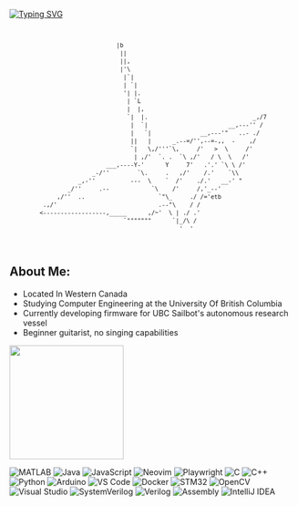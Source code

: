 [![Typing SVG](https://readme-typing-svg.demolab.com?font=Fira+Code&pause=1000&width=435&lines=Hello+World)](https://git.io/typing-svg)
<div style="text-align: center;">
<pre style="display: inline-block; font-size: 12px; line-height: 14px; text-align: left;">
<code>
                      |b
                       ||
                       ||,
                       |'\
                        |`|
                        | `|
                        '| |.
                         | `L
                         |  |,
                         `|  |.                              _,/7
                          |  `|                       __,---'' /
                          |   `|              __,---'"   ..- ./
                          ||   |      _.--=/'',--=-,,  -    ,/
                          `|   \,/'''`\,     /'   >  \     /'
                           | ,/'  `. .  `\ ,/'   / \  \   /'
                   ___,----Y-'      Y     7'   .'.' `\ \ /'
               _-/''        `\.     .   ,/'    /.'    `\\ 
           _,-''          ---  \    `  /'    ./.'   __-' "
        _/''     .--            `\    /'     /,'_--'
     ,/''  ..                     `"\_     ./ /='etb
 .,/'                             .--"\    / / 
<------------------,_____      ,/~'  \ | ./ .'
                        `"""""""      `|_/\ /
                                        '  '
</code>
</pre>
</div>

  
## About Me:
- Located In Western Canada
- Studying Computer Engineering at the University Of British Columbia
- Currently developing firmware for UBC Sailbot's autonomous research vessel
- Beginner guitarist, no singing capabilities

<a href="https://github.com/anuraghazra/convoychat">
  <img height=200 align="center" src="https://github-readme-stats.vercel.app/api/top-langs?username=re-emzee&layout=compact&langs_count=8&card_width=1000&theme=nord" />
</a>

<p align="justify">

![MATLAB](https://img.shields.io/badge/MATLAB-FF6600?style=for-the-badge&logo=mathworks&logoColor=white)
![Java](https://img.shields.io/badge/Java-ED8B00?style=for-the-badge&logo=openjdk&logoColor=white)
![JavaScript](https://img.shields.io/badge/JavaScript-F7DF1E?style=for-the-badge&logo=javascript&logoColor=black)
![Neovim](https://img.shields.io/badge/Neovim-57A143?style=for-the-badge&logo=neovim&logoColor=white)
![Playwright](https://img.shields.io/badge/Playwright-45ba4b?style=for-the-badge&logo=Playwright&logoColor=white)
![C](https://img.shields.io/badge/C-00599C?style=for-the-badge&logo=c&logoColor=white)
![C++](https://img.shields.io/badge/C++-00599C?style=for-the-badge&logo=c%2B%2B&logoColor=white)
![Python](https://img.shields.io/badge/Python-3776AB?style=for-the-badge&logo=python&logoColor=white)
![Arduino](https://img.shields.io/badge/Arduino-00979D?style=for-the-badge&logo=arduino&logoColor=white)
![VS Code](https://img.shields.io/badge/VS%20Code-007ACC?style=for-the-badge&logo=visualstudiocode&logoColor=white)
![Docker](https://img.shields.io/badge/Docker-2CA5E0?style=for-the-badge&logo=docker&logoColor=white)
![STM32](https://img.shields.io/badge/STM32-03234B?style=for-the-badge&logo=stmicroelectronics&logoColor=white)
![OpenCV](https://img.shields.io/badge/OpenCV-5C3EE8?style=for-the-badge&logo=opencv&logoColor=white)
![Visual Studio](https://img.shields.io/badge/Visual%20Studio-5C2D91?style=for-the-badge&logo=visualstudio&logoColor=white)
![SystemVerilog](https://img.shields.io/badge/SystemVerilog-404040?style=for-the-badge&logo=verilog&logoColor=white)
![Verilog](https://img.shields.io/badge/Verilog-404040?style=for-the-badge&logo=verilog&logoColor=white)
![Assembly](https://img.shields.io/badge/Assembly-555555?style=for-the-badge&logo=gnuassembly&logoColor=white)
![IntelliJ IDEA](https://img.shields.io/badge/IntelliJ-000000?style=for-the-badge&logo=intellijidea&logoColor=white)

</p>




<!--
**Re-Emzee/Re-Emzee** is a ✨ _special_ ✨ repository because its `README.md` (this file) appears on your GitHub profile.

Here are some ideas to get you started:

- 🔭 I’m currently working on ...
- 🌱 I’m currently learning ...
- 👯 I’m looking to collaborate on ...
- 🤔 I’m looking for help with ...
- 💬 Ask me about ...
- 📫 How to reach me: ...
- 😄 Pronouns: ...
- ⚡ Fun fact: ...
-->

